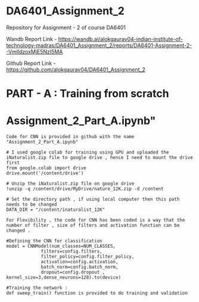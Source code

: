 # DA6401_Assignment_2
Repository for Assignment - 2 of course DA6401

Wandb Report Link - https://wandb.ai/alokgaurav04-indian-institute-of-technology-madras/DA6401_Assignment_2/reports/DA6401-Assignment-2--VmlldzoxMjE5NzI5MA

Github Report Link - https://github.com/alokgaurav04/DA6401_Assignment_2

# PART - A : Training from scratch

   # Assignment_2_Part_A.ipynb"
   
    Code for CNN is provided in github with the name "Assignment_2_Part_A.ipynb"

    # I used google colab for training using GPU and uploaded the iNaturalist.zip file to google drive , hence I need to mount the drive first 
    from google.colab import drive
    drive.mount('/content/drive')   

    # Unzip the iNaturalist.zip file on google drive
    !unzip -q /content/drive/MyDrive/nature_12K.zip -d /content

    # Set the directory path , if using local computer then this path needs to be changed
    DATA_DIR = "/content/inaturalist_12K"
    
    For Flexibility , the code for CNN has been coded is a way that the number of filter , size of filters and activation function can be changed .
    
    #Defining the CNN for classification
    model = CNNModel(num_classes=NUM_CLASSES,
                 filters=config.filters,
                 filter_policy=config.filter_policy,
                 activation=config.activation,
                 batch_norm=config.batch_norm,
                 dropout=config.dropout , kernel_size=3,dense_neurons=128).to(device)

    #Training the network :
    def sweep_train() function is provided to do training and validation 

    
       
